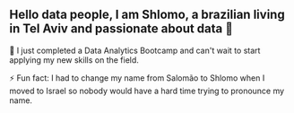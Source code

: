 ## Hello data people, I am Shlomo, a brazilian living in Tel Aviv and passionate about data 👋
🌱 I just completed a Data Analytics Bootcamp and can't wait to start applying my new skills on the field.

⚡ Fun fact: I had to change my name from Salomão to Shlomo when I moved to Israel so nobody would have a hard time trying to pronounce my name.

<!--
**shlomosananes/shlomosananes** is a ✨ _special_ ✨ repository because its `README.md` (this file) appears on your GitHub profile.

 

